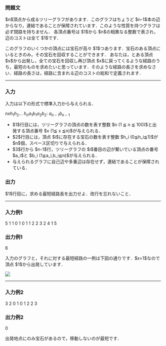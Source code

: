 
<div>

<div>

<div>

<section>

### **問題文**

<p>
$n$頂点から成るツリーグラフがあります．このグラフはちょうど $n-1$本の辺からなり，連結であることが保障されています．このような性質を持つグラフは必ず閉路を持ちません．
各頂点番号は $1$から $n$の相異なる整数で表され，辺のコストは全て $1$です．
</p>

<p>
このグラフのいくつかの頂点には宝石が高々 $1$つあります．宝石のある頂点にいるときのみ，その宝石を回収することができます．
あなたは，とある頂点 $x$から出発し，全ての宝石を回収し再び頂点 $x$に戻ってくるような経路のうち，最短のものを求めたいと思っています．そのような経路の長さを求めなさい．経路の長さは，経路に含まれる辺のコストの総和で定義されます．
</p>

</section>

</div>

---

<div>

<div>

<section>

### **入力**

<p>
入力は以下の形式で標準入力から与えられる．
</p>

<div>

$n$$x$$h_1$$h_2$… $h_n$$a_1$$b_1$$a_2$$b_2$:
$a_{n-1}$$b_{n-1}$
</div>

<ul>

<li>
$1$行目には，ツリーグラフの頂点の数を表す整数 $n (1 ≦ n ≦ 100)$と出発する頂点番号 $x (1≦ x ≦n)$が与えられる．
</li>

<li>
$2$行目には，頂点 $i$に存在する宝石の数を表す整数 $h_i (0≦h_i≦1)$が $n$個，スペース区切りで与えられる．
</li>

<li>
$3$行から $n-1$行，ツリーグラフの $i$番目の辺が繋いでいる頂点の番号 $a_i$と $b_i (1≦a_i,b_i≦n)$が与えられる．
</li>

<li>
与えられるグラフに自己辺や多重辺は存在せず，連結であることが保障されている．
</li>

</ul>

</section>

</div>

<div>

<section>

### **出力**

<p>
$1$行目に，求める最短経路長を出力せよ．改行を忘れないこと．
</p>

</section>

</div>

</div>

---

<div>

<section>

### **入力例1**

<div>

5 1
1 0 1 0 1
1 2
2 3
2 4
1 5

</div>

</section>

</div>

<div>

<section>

### **出力例1**

<div>

6

</div>

<p>
入力のグラフと，それに対する最短経路の一例は下図の通りです．$x=1$なので頂点 $1$から出発しています．

</p>

<div>

<img src="https://atcoder.jp/img/arc/030/Bsample1.png">

</img>

</div>

<p>

</p>

</section>

</div>

---

<div>

<section>

### **入力例2**

<div>

3 2
0 1 0
1 2
2 3

</div>

</section>

</div>

<div>

<section>

### **出力例2**

<div>

0

</div>

<p>
出発地点にのみ宝石があるので，移動しないのが最短です．
</p>

</section>

</div>

</div>

</div>
